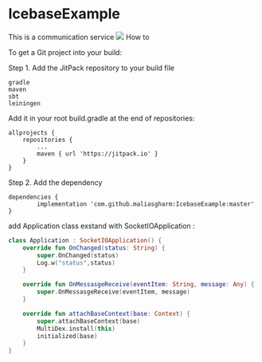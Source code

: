 # IcebaseExample
This is a communication service
[![](https://jitpack.io/v/maliasgharm/IcebaseExample.svg)](https://jitpack.io/#maliasgharm/IcebaseExample)
How to

To get a Git project into your build:

Step 1. Add the JitPack repository to your build file

    gradle
    maven
    sbt
    leiningen

Add it in your root build.gradle at the end of repositories:

	allprojects {
		repositories {
			...
			maven { url 'https://jitpack.io' }
		}
	}

Step 2. Add the dependency

	dependencies {
	        implementation 'com.github.maliasgharm:IcebaseExample:master'
	}

add Application class exstand with SocketIOApplication : 

```KOTLIN
class Application : SocketIOApplication() {
    override fun OnChanged(status: String) {
        super.OnChanged(status)
        Log.w("status",status)
    }

    override fun OnMessasgeReceive(eventItem: String, message: Any) {
        super.OnMessasgeReceive(eventItem, message)
    }

    override fun attachBaseContext(base: Context) {
        super.attachBaseContext(base)
        MultiDex.install(this)
        initialized(base)
    }
}
```



